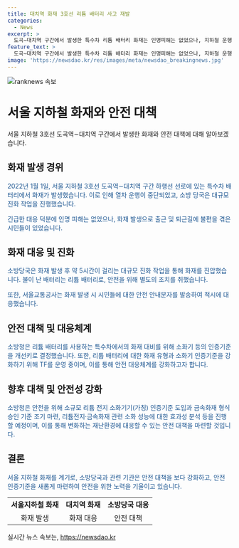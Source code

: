 ```yaml
---
title: 대치역 화재 3호선 리튬 배터리 사고 재발
categories:
  - News
excerpt: >
  도곡∼대치역 구간에서 발생한 특수차 리튬 배터리 화재는 인명피해는 없었으나, 지하철 운행에 일시 중단을 불러왔다. 이에 소방당국은 리튬 배터리 전용 소화기 인증기준을 강화하고, TF를 구성하여 리튬 전지 소화기기 인증기준 도입 등 안전 대책 마련에 나섰다. 이 사건을 통해 지하철 화재 사고에 대한 대비와 안전 점검이 필수적임을 강조하며, 국제적으로 리튬 배터리 화재 대비를 위한 표준화된 소화기 인증기준이 필요하다는 점을 강조하였다.
feature_text: >
  도곡∼대치역 구간에서 발생한 특수차 리튬 배터리 화재는 인명피해는 없었으나, 지하철 운행에 일시 중단을 불러왔다. 이에 소방당국은 리튬 배터리 전용 소화기 인증기준을 강화하고, TF를 구성하여 리튬 전지 소화기기 인증기준 도입 등 안전 대책 마련에 나섰다. 이 사건을 통해 지하철 화재 사고에 대한 대비와 안전 점검이 필수적임을 강조하며, 국제적으로 리튬 배터리 화재 대비를 위한 표준화된 소화기 인증기준이 필요하다는 점을 강조하였다.
image: 'https://newsdao.kr/res/images/meta/newsdao_breakingnews.jpg'
---
```


<p><img src="https://newsdao.kr/res/images/meta/newsdao_breakingnews.jpg" alt="ranknews 속보" /></p>

<h1>서울 지하철 화재와 안전 대책</h1>

<p data-ke-size="size16">서울 지하철 3호선 도곡역∼대치역 구간에서 발생한 화재와 안전 대책에 대해 알아보겠습니다.</p>

<h2>화재 발생 경위</h2>

<p><span style="color: #1a5490;">2022년 1월 1일, 서울 지하철 3호선 도곡역∼대치역 구간 하행선 선로에 있는 특수차 배터리에서 화재가 발생했습니다. 이로 인해 열차 운행이 중단되었고, 소방 당국은 대규모 진화 작업을 진행했습니다.</span></p>

<p><span style="color: #1a5490;">긴급한 대응 덕분에 인명 피해는 없었으나, 화재 발생으로 출근 및 퇴근길에 불편을 겪은 시민들이 있었습니다.</span></p>

<h2>화재 대응 및 진화</h2>

<p><span style="color: #1a5490;">소방당국은 화재 발생 후 약 5시간이 걸리는 대규모 진화 작업을 통해 화재를 진압했습니다. 불이 난 배터리는 리튬 배터리로, 안전을 위해 별도의 조치를 취했습니다.</span></p>

<p><span style="color: #1a5490;">또한, 서울교통공사는 화재 발생 시 시민들에 대한 안전 안내문자를 발송하여 적시에 대응했습니다.</span></p>

<h2>안전 대책 및 대응체계</h2>

<p><span style="color: #1a5490;">소방청은 리튬 배터리를 사용하는 특수차에서의 화재 대비를 위해 소화기 등의 인증기준을 개선키로 결정했습니다. 또한, 리튬 배터리에 대한 화재 유형과 소화기 인증기준을 강화하기 위해 TF를 운영 중이며, 이를 통해 안전 대응체계를 강화하고자 합니다.</span></p>

<h2>향후 대책 및 안전성 강화</h2>

<p><span style="color: #1a5490;">소방청은 안전을 위해 소규모 리튬 전지 소화기기(가칭) 인증기준 도입과 금속화재 형식 승인 기준 조기 마련, 리튬전지·금속화재 관련 소화 성능에 대한 효과성 분석 등을 진행할 예정이며, 이를 통해 변화하는 재난환경에 대응할 수 있는 안전 대책을 마련할 것입니다.</span></p>

<h2>결론</h2>

<p><span style="color: #1a5490;">서울 지하철 화재를 계기로, 소방당국과 관련 기관은 안전 대책을 보다 강화하고, 안전 인증기준을 새롭게 마련하여 안전을 위한 노력을 기울이고 있습니다.</span></p>

<table>
    <tbody>
        <tr>
            <td style="text-align: center; height: 17px;"><b>서울지하철 화재</b></td>
            <td style="text-align: center; height: 17px;"><b>대치역 화재</b></td>
            <td style="text-align: center; height: 17px;"><b>소방당국 대응</b></td>
        </tr>
        <tr>
            <td style="text-align: center; height: 17px;">화재 발생</td>
            <td style="text-align: center; height: 17px;">화재 대응</td>
            <td style="text-align: center; height: 17px;">안전 대책</td>
        </tr>
    </tbody>
</table>
실시간 뉴스 속보는, <a href="https://newsdao.kr" rel="dofollow">https://newsdao.kr</a>


